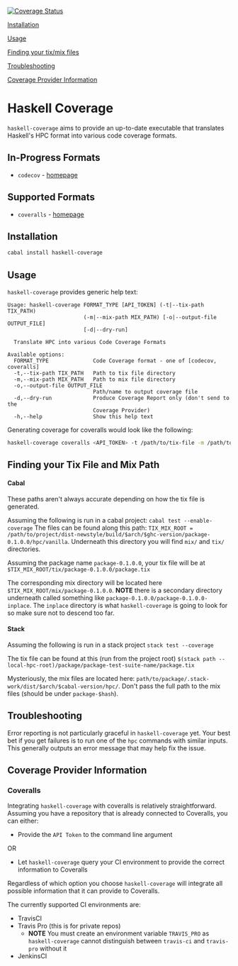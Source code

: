 [![Coverage Status](https://coveralls.io/repos/github/drsooch/haskell-coverage/badge.svg?branch=main)](https://coveralls.io/github/drsooch/haskell-coverage?branch=main)

[Installation](#installation)

[Usage](#usage)

[Finding your tix/mix files](#finding-your-tix-file-and-mix-path)

[Troubleshooting](#troubleshooting)

[Coverage Provider Information](#coverage-provider-information)

# Haskell Coverage

`haskell-coverage` aims to provide an up-to-date executable that translates Haskell's HPC format into various code coverage formats.

## In-Progress Formats
- `codecov` - [homepage](https://about.codecov.io/)

## Supported Formats
- `coveralls` - [homepage](https://coveralls.io/)

## Installation

``` sh
cabal install haskell-coverage
```

## Usage

`haskell-coverage` provides generic help text:

```
Usage: haskell-coverage FORMAT_TYPE [API_TOKEN] (-t|--tix-path TIX_PATH)
                        (-m|--mix-path MIX_PATH) [-o|--output-file OUTPUT_FILE]
                        [-d|--dry-run]

  Translate HPC into various Code Coverage Formats

Available options:
  FORMAT_TYPE              Code Coverage format - one of [codecov, coveralls]
  -t,--tix-path TIX_PATH   Path to tix file directory
  -m,--mix-path MIX_PATH   Path to mix file directory
  -o,--output-file OUTPUT_FILE
                           Path/name to output coverage file
  -d,--dry-run             Produce Coverage Report only (don't send to the
                           Coverage Provider)
  -h,--help                Show this help text
```

Generating coverage for coveralls would look like the following:

``` sh
haskell-coverage coveralls <API_TOKEN> -t /path/to/tix-file -m /path/to/mix-directory -o coverage.json
```

## Finding your Tix File and Mix Path

#### Cabal

These paths aren't always accurate depending on how the tix file is generated.

Assuming the following is run in a cabal project: `cabal test --enable-coverage`
The files can be found along this path:  `TIX_MIX_ROOT = /path/to/project/dist-newstyle/build/$arch/$ghc-version/package-0.1.0.0/hpc/vanilla`.
Underneath this directory you will find `mix/` and `tix/` directories.

Assuming the package name `package-0.1.0.0`, your tix file will be at `$TIX_MIX_ROOT/tix/package-0.1.0.0/package.tix`

The corresponding mix directory will be located here `$TIX_MIX_ROOT/mix/package-0.1.0.0`. **NOTE** there is a secondary directory underneath called something like `package-0.1.0.0/package-0.1.0.0-inplace`.
The `inplace` directory is what `haskell-coverage` is going to look for so make sure not to descend too far.

#### Stack

Assuming the following is run in a stack project `stack test --coverage`

The tix file can be found at this (run from the project root) `$(stack path --local-hpc-root)/package/package-test-suite-name/package.tix`

Mysteriously, the mix files are located here: `path/to/package/.stack-work/dist/$arch/$cabal-version/hpc/`.
Don't pass the full path to the mix files (should be under `package-$hash`).

## Troubleshooting

Error reporting is not particularly graceful in `haskell-coverage` yet.
Your best bet if you get failures is to run one of the `hpc` commands with similar inputs.
This generally outputs an error message that may help fix the issue.

## Coverage Provider Information

### Coveralls

Integrating `haskell-coverage` with coveralls is relatively straightforward.
Assuming you have a repository that is already connected to Coveralls, you can either:
- Provide the `API Token` to the command line argument 

OR 

- Let `haskell-coverage` query your CI environment to provide the correct information to Coveralls

Regardless of which option you choose `haskell-coverage` will integrate all possible information that it can provide to Coveralls.

The currently supported CI environments are:
- TravisCI
- Travis Pro (this is for private repos) 
  - **NOTE** You must create an environment variable `TRAVIS_PRO` as `haskell-coverage` cannot distinguish between `travis-ci` and `travis-pro` without it
- JenkinsCI
